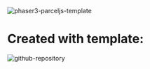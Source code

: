 ![phaser3-parceljs-template](https://user-images.githubusercontent.com/2236153/71606463-37a0da80-2b2e-11ea-9b5f-5d26ccc84f91.png)

# Created with template:
![github-repository](https://github.com/ourcade/phaser3-typescript-parcel-template)

